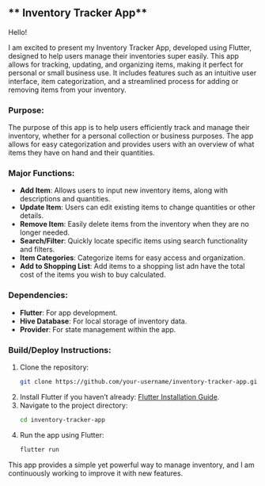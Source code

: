 
## ** Inventory Tracker App**

Hello!

I am excited to present my Inventory Tracker App, developed using Flutter, designed to help users manage their inventories super easily. This app allows for tracking, updating, and organizing items, making it perfect for personal or small business use. It includes features such as an intuitive user interface, item categorization, and a streamlined process for adding or removing items from your inventory.

### **Purpose:**
The purpose of this app is to help users efficiently track and manage their inventory, whether for a personal collection or business purposes. The app allows for easy categorization and provides users with an overview of what items they have on hand and their quantities.

### **Major Functions:**
- **Add Item**: Allows users to input new inventory items, along with descriptions and quantities.
- **Update Item**: Users can edit existing items to change quantities or other details.
- **Remove Item**: Easily delete items from the inventory when they are no longer needed.
- **Search/Filter**: Quickly locate specific items using search functionality and filters.
- **Item Categories**: Categorize items for easy access and organization.
- **Add to Shopping List**: Add items to a shopping list adn have the total cost of the items you wish to buy calculated.

### **Dependencies:**
- **Flutter**: For app development.
- **Hive Database**: For local storage of inventory data.
- **Provider**: For state management within the app.

### **Build/Deploy Instructions:**
1. Clone the repository:
   ```bash
   git clone https://github.com/your-username/inventory-tracker-app.git
   ```
2. Install Flutter if you haven’t already: [Flutter Installation Guide](https://flutter.dev/docs/get-started/install).
3. Navigate to the project directory:
   ```bash
   cd inventory-tracker-app
   ```
4. Run the app using Flutter:
   ```bash
   flutter run
   ```

This app provides a simple yet powerful way to manage inventory, and I am continuously working to improve it with new features. 
